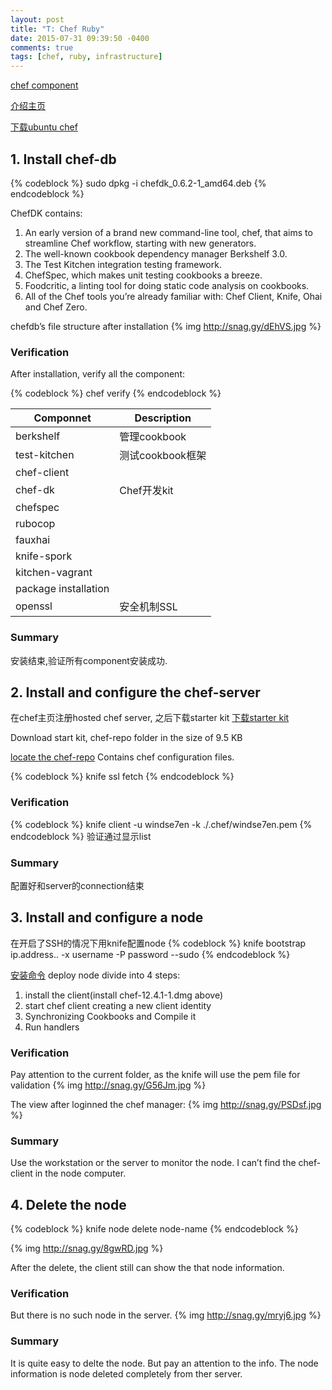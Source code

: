 ```yaml
---
layout: post
title: "T: Chef Ruby"
date: 2015-07-31 09:39:50 -0400
comments: true
tags: [chef, ruby, infrastructure]
---
```


[chef component](http://docs.chef.io/client/_images/chef_overview.pl()ng)

[介绍主页](http://docs.chef.io/client/install_workstation.htmll)

[下载ubuntu chef](http://downloads.chef.io/chef-dk/ubuntu/#/)

<!--more-->
## 1.  Install chef-db

{% codeblock %}
sudo dpkg -i chefdk\_0.6.2-1\_amd64.deb
{% endcodeblock %}

ChefDK contains:
1.  An early version of a brand new command-line tool, chef, that aims to streamline Chef workflow, starting with new generators.
2.  The well-known cookbook dependency manager Berkshelf 3.0.
3.  The Test Kitchen integration testing framework.
4.  ChefSpec, which makes unit testing cookbooks a breeze.
5.  Foodcritic, a linting tool for doing static code analysis on cookbooks.
6.  All of the Chef tools you’re already familiar with: Chef Client, Knife, Ohai and Chef Zero.

chefdb’s file structure after installation
{% img http://snag.gy/dEhVS.jpg %}

### Verification
After installation, verify all the component:

{% codeblock %}
chef verify
{% endcodeblock %}

| Componnet            | Description      |
| ---                  | ---              |
| berkshelf            | 管理cookbook     |
| test-kitchen         | 测试cookbook框架 |
| chef-client          |                  |
| chef-dk              | Chef开发kit      |
| chefspec             |                  |
| rubocop              |                  |
| fauxhai              |                  |
| knife-spork          |                  |
| kitchen-vagrant      |                  |
| package installation |                  |
| openssl              | 安全机制SSL      |

### Summary
安装结束,验证所有component安装成功.

## 2.   Install and configure the chef-server

在chef主页注册hosted chef server, 之后下载starter kit
[下载starter kit](https://manage.chef.io/organizations/tao_zhang/getting_started)

Download start kit, chef-repo folder in the size of 9.5 KB

[locate the chef-repo](http://snag.gy/Vo3ql.jpg)
Contains chef configuration files.

{% codeblock %}
knife ssl fetch
{% endcodeblock %}

### Verification
{% codeblock %}
knife client -u windse7en -k ./.chef/windse7en.pem
{% endcodeblock %}
验证通过显示list

### Summary
配置好和server的connection结束

## 3.   Install and configure a node

在开启了SSH的情况下用knife配置node
{% codeblock %}
knife bootstrap ip.address.. -x username -P password --sudo
{% endcodeblock %}

[安装命令](http://snag.gy/CLuvy.jpg)
deploy node divide into 4 steps:
1.  install the client(install chef-12.4.1-1.dmg above)
2.  start chef client creating a new client identity
3.  Synchronizing Cookbooks and Compile it
4.  Run handlers

### Verification

Pay attention to the current folder, as the knife will use the pem file for validation
{% img http://snag.gy/G56Jm.jpg %}

The view after loginned the chef manager:
{% img http://snag.gy/PSDsf.jpg %}

### Summary
Use the workstation or the server to monitor the node. I can’t find the chef-client in the node computer.

## 4.   Delete the node
{% codeblock %}
knife node delete node-name
{% endcodeblock %}

{% img http://snag.gy/8gwRD.jpg %}

After the delete, the client still can show the that node information.

### Verification
But there is no such node in the server.
{% img http://snag.gy/mryj6.jpg %}

### Summary
It is quite easy to delte the node. But pay an attention to the info. The node information is node deleted completely from ther server.
